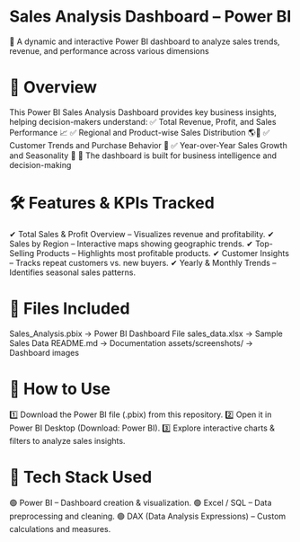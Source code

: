 # Sales Analysis Dashboard – Power BI
🚀 A dynamic and interactive Power BI dashboard to analyze sales trends, revenue, and performance across various dimensions
# 🔹 Overview
This Power BI Sales Analysis Dashboard provides key business insights, helping decision-makers understand:
✅ Total Revenue, Profit, and Sales Performance 📈
✅ Regional and Product-wise Sales Distribution 🌎🛒
✅ Customer Trends and Purchase Behavior 👥
✅ Year-over-Year Sales Growth and Seasonality 📆
📌 The dashboard is built for business intelligence and decision-making
# 🛠️ Features & KPIs Tracked
✔ Total Sales & Profit Overview – Visualizes revenue and profitability.
✔ Sales by Region – Interactive maps showing geographic trends.
✔ Top-Selling Products – Highlights most profitable products.
✔ Customer Insights – Tracks repeat customers vs. new buyers.
✔ Yearly & Monthly Trends – Identifies seasonal sales patterns.
# 📂 Files Included
Sales_Analysis.pbix → Power BI Dashboard File
sales_data.xlsx → Sample Sales Data
README.md → Documentation
assets/screenshots/ → Dashboard images

# 🚀 How to Use
1️⃣ Download the Power BI file (.pbix) from this repository.
2️⃣ Open it in Power BI Desktop (Download: Power BI).
3️⃣ Explore interactive charts & filters to analyze sales insights.

# 📌 Tech Stack Used
🟢 Power BI – Dashboard creation & visualization.
🟢 Excel / SQL – Data preprocessing and cleaning.
🟢 DAX (Data Analysis Expressions) – Custom calculations and measures.
